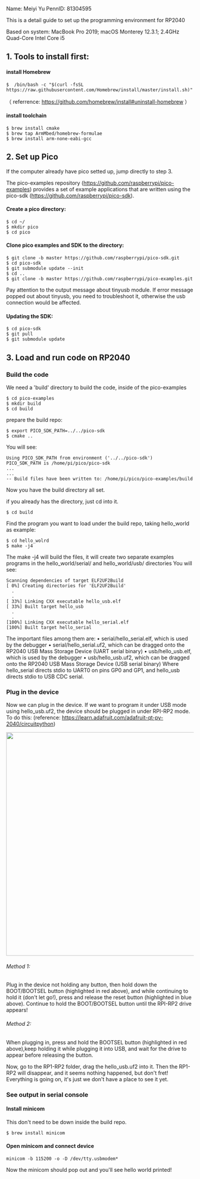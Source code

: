 Name: Meiyi Yu
PennID: 81304595

This is a detail guide to set up the programming environment for RP2040

Based on system: MacBook Pro 2019; macOS Monterey 12.3.1; 2.4GHz Quad-Core Intel Core i5

## 1. Tools to install first:
#### install Homebrew
```
$  /bin/bash -c "$(curl -fsSL
https://raw.githubusercontent.com/Homebrew/install/master/install.sh)"
```
（ referrence: https://github.com/homebrew/install#uninstall-homebrew ）

#### install toolchain
```
$ brew install cmake
$ brew tap ArmMbed/homebrew-formulae
$ brew install arm-none-eabi-gcc
```

## 2. Set up Pico
If the computer already have pico setted up, jump directly to step 3.

The pico-examples repository (https://github.com/raspberrypi/pico-examples) provides a set of example applications
that are written using the pico-sdk (https://github.com/raspberrypi/pico-sdk). 

#### Create a pico directory:
```
$ cd ~/
$ mkdir pico
$ cd pico
```
#### Clone pico examples and SDK to the directory:
```
$ git clone -b master https://github.com/raspberrypi/pico-sdk.git
$ cd pico-sdk
$ git submodule update --init
$ cd ..
$ git clone -b master https://github.com/raspberrypi/pico-examples.git
```
Pay attention to the output message about tinyusb module. If error message popped out about tinyusb, you need to troubleshoot it, otherwise the usb connection would be affected.

#### Updating the SDK:
```
$ cd pico-sdk
$ git pull
$ git submodule update
```

## 3. Load and run code on RP2040
### Build the code
We need a 'build' directory to build the code, inside of the pico-examples
```
$ cd pico-examples
$ mkdir build
$ cd build
```
prepare the build repo:
```
$ export PICO_SDK_PATH=../../pico-sdk
$ cmake ..
```
You will see:
```
Using PICO_SDK_PATH from environment ('../../pico-sdk')
PICO_SDK_PATH is /home/pi/pico/pico-sdk
...
...
-- Build files have been written to: /home/pi/pico/pico-examples/build
```
Now you have the build directory all set.

if you already has the directory, just cd into it.
```
$ cd build
```
Find the program you want to load under the build repo, taking hello_world as example:
```
$ cd hello_wolrd
$ make -j4
```
The make -j4 will build the files, it will create two separate examples programs in the hello_world/serial/ and hello_world/usb/ directories
You will see:
```
Scanning dependencies of target ELF2UF2Build
[ 0%] Creating directories for 'ELF2UF2Build'
  .
  .
[ 33%] Linking CXX executable hello_usb.elf
[ 33%] Built target hello_usb
  .
  .
[100%] Linking CXX executable hello_serial.elf
[100%] Built target hello_serial
```
The important files among them are:
• serial/hello_serial.elf, which is used by the debugger
• serial/hello_serial.uf2, which can be dragged onto the RP2040 USB Mass Storage Device (UART serial binary)
• usb/hello_usb.elf, which is used by the debugger
• usb/hello_usb.uf2, which can be dragged onto the RP2040 USB Mass Storage Device (USB serial binary)
Where hello_serial directs stdio to UART0 on pins GP0 and GP1, and hello_usb directs stdio to USB CDC serial.

### Plug in the device 
Now we can plug in the device. If we want to program it under USB mode using hello_usb.uf2, the device should be plugged in under RPI-RP2 mode. To do this:
(reference: https://learn.adafruit.com/adafruit-qt-py-2040/circuitpython)

<img src="https://user-images.githubusercontent.com/84453030/194796162-8852026f-2ab3-4162-b41d-a462956adac9.png" width="600" >

###### Method 1: 
Plug in the device not holding any button, then hold down the BOOT/BOOTSEL button (highlighted in red above), and while continuing to hold it (don't let go!), press and release the reset button (highlighted in blue above). Continue to hold the BOOT/BOOTSEL button until the RPI-RP2 drive appears!
###### Method 2: 
When plugging in, press and hold the BOOTSEL button (highlighted in red above),keep holding it while plugging it into USB, and wait for the drive to appear before releasing the button.

Now, go to the RP1-RP2 folder, drag the hello_usb.uf2 into it. Then the RP1-RP2 will disappear, and it seems nothing happened, but don't fret! Everything is going on, it's just we don't have a place to see it yet.

### See output in serial console
#### Install minicom
This don't need to be down inside the build repo.

```
$ brew install minicom
```
#### Open minicom and connect device
```
minicom -b 115200 -o -D /dev/tty.usbmodem*
```

Now the minicom should pop out and you'll see hello world printed!















